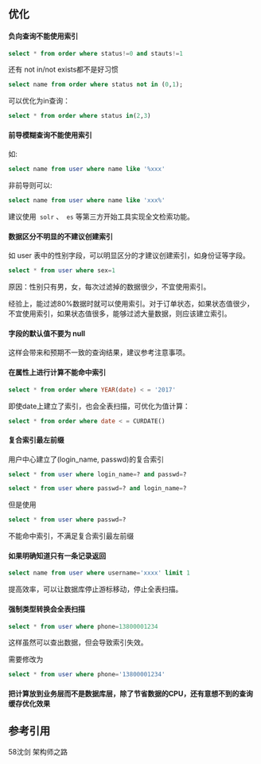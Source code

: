 ## 优化

#### 负向查询不能使用索引

```sql
select * from order where status!=0 and stauts!=1
```

还有 not in/not exists都不是好习惯

```sql
select name from order where status not in (0,1);
```


可以优化为in查询：

```sql
select * from order where status in(2,3)
```


#### 前导模糊查询不能使用索引
如:

```sql
select name from user where name like '%xxx'
```

非前导则可以:
```sql
select name from user where name like 'xxx%'
```

建议使用` solr` 、` es` 等第三方开始工具实现全文检索功能。

#### 数据区分不明显的不建议创建索引

如 user 表中的性别字段，可以明显区分的才建议创建索引，如身份证等字段。

```sql
select * from user where sex=1
```
原因：性别只有男，女，每次过滤掉的数据很少，不宜使用索引。

经验上，能过滤80%数据时就可以使用索引。对于订单状态，如果状态值很少，不宜使用索引，如果状态值很多，能够过滤大量数据，则应该建立索引。

#### 字段的默认值不要为 null

这样会带来和预期不一致的查询结果，建议参考注意事项。

#### 在属性上进行计算不能命中索引

```sql
select * from order where YEAR(date) < = '2017'
```

即使date上建立了索引，也会全表扫描，可优化为值计算：

```sql
select * from order where date < = CURDATE()
```

#### 复合索引最左前缀

用户中心建立了(login_name, passwd)的复合索引

```sql
select * from user where login_name=? and passwd=?

select * from user where passwd=? and login_name=?

```

但是使用

```sql
select * from user where passwd=?
```
不能命中索引，不满足复合索引最左前缀

#### 如果明确知道只有一条记录返回

```sql
select name from user where username='xxxx' limit 1
```
提高效率，可以让数据库停止游标移动，停止全表扫描。

#### 强制类型转换会全表扫描

```sql
select * from user where phone=13800001234
```
这样虽然可以查出数据，但会导致索引失效。

需要修改为

```sql
select * from user where phone='13800001234'
```

#### 把计算放到业务层而不是数据库层，除了节省数据的CPU，还有意想不到的查询缓存优化效果


## 参考引用

58沈剑 架构师之路

